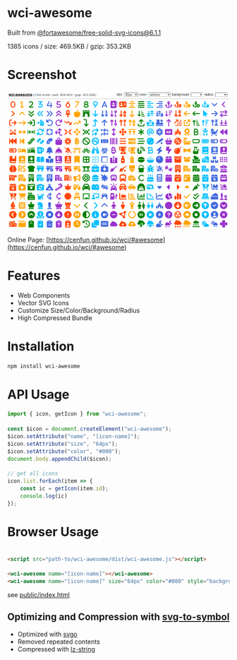 # wci-awesome
Built from [@fortawesome/free-solid-svg-icons@6.1.1](https://github.com/FortAwesome/Font-Awesome)  

1385 icons / size: 469.5KB / gzip: 353.2KB  



# Screenshot
![screenshot](public/screenshot.png)

Online Page: [https://cenfun.github.io/wci/#awesome](https://cenfun.github.io/wci/#awesome)

# Features
* Web Components
* Vector SVG Icons 
* Customize Size/Color/Background/Radius
* High Compressed Bundle
# Installation
```sh
npm install wci-awesome
```
# API Usage
```js
import { icon, getIcon } from "wci-awesome";

const $icon = document.createElement("wci-awesome");
$icon.setAttribute("name", "[icon-name]");
$icon.setAttribute("size", "64px");
$icon.setAttribute("color", "#000");
document.body.appendChild($icon);

// get all icons
icon.list.forEach(item => {
    const ic = getIcon(item.id);
    console.log(ic)
});
```
# Browser Usage
```html

<script src="path-to/wci-awesome/dist/wci-awesome.js"></script>

<wci-awesome name="[icon-name]"></wci-awesome>
<wci-awesome name="[icon-name]" size="64px" color="#000" style="background:#f5f5f5;"></wci-awesome>
```
see [public/index.html](public/index.html)

## Optimizing and Compression with [svg-to-symbol](https://github.com/cenfun/svg-to-symbol)
* Optimized with [svgo](https://github.com/svg/svgo)
* Removed repeated contents
* Compressed with [lz-string](https://github.com/pieroxy/lz-string)